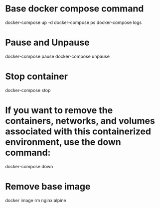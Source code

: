 # Base docker compose command
docker-compose up -d
docker-compose ps
docker-compose logs
# Pause and Unpause
docker-compose pause
docker-compose unpause
# Stop container 
docker-compose stop
# If you want to remove the containers, networks, and volumes associated with this containerized environment, use the down command:
docker-compose down
# Remove base image
docker image rm nginx:alpine
